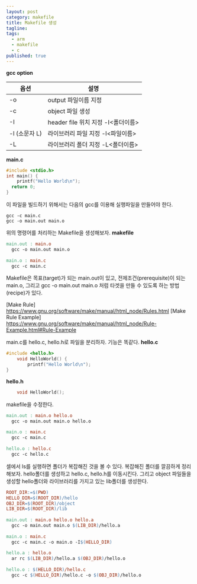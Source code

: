 ```yaml
---
layout: post
category: makefile
title: Makefile 생성
tagline: 
tags:
  - arm
  - makefile
  - c
published: true
---
```

**gcc option**

| 옵션          | 설명                               |
| ------------- | ---------------------------------- |
| -o            | output 파일이름 지정               |
| -c            | object 파일 생성                   |
| -I            | header file 위치 지정 -I<폴더이름> |
| -l (소문자 L) | 라이브러리 파일 지정  -l<파일이름> |
| -L            | 라이브러리 폴더 지정 -L<폴더이름>  |

**main.c**
~~~c
#include <stdio.h>
int main() {
    printf("Hello World\n");
  return 0;
}
~~~

이 파일을 빌드하기 위해서는 다음의 gcc를 이용해 실행파일을 만들어야 한다.
~~~terminal
gcc -c main.c
gcc -o main.out main.o
~~~

위의 명령어를 처리하는 Makefile을 생성해보자.
**makefile**
~~~makefile
main.out : main.o
  gcc -o main.out main.o
   
main.o : main.c
  gcc -c main.c
~~~

Makefile은 목표(target)가 되는 main.out이 있고, 전제조건(prerequisite)이 되는 main.o, 그리고 gcc -o main.out main.o 처럼 타겟을 만들 수 있도록 하는 방법(recipe)가 있다.

[Make Rule] https://www.gnu.org/software/make/manual/html_node/Rules.html
[Make Rule Example] https://www.gnu.org/software/make/manual/html_node/Rule-Example.html#Rule-Example

main.c를 hello.c, hello.h로 파일을 분리하자. 기능은 똑같다.
**hello.c**
~~~c
#include <hello.h>
    void HelloWorld() {
        printf("Hello World\n");
}
~~~

**hello.h**

~~~c
    void HelloWorld();
~~~

makefile을 수정한다.
~~~makefile
main.out : main.o hello.o
  gcc -o main.out main.o hello.o
 
main.o : main.c
  gcc -c main.c
 
hello.o : hello.c
  gcc -c hello.c
~~~

셀에서 ls를 실행하면 폴더가 복잡해진 것을 볼 수 있다. 복잡해진 폴더를  깔끔하게 정리해보자.
hello폴더를 생성하고 hello.c, hello.h를 이동시킨다.
그리고 object 파일들을 생성할 hello폴더와 라이브러리를 가지고 있는 lib폴더를 생성한다. 

~~~makefile
ROOT_DIR:=$(PWD)
HELLO_DIR=$(ROOT_DIR)/hello
OBJ_DIR=$(ROOT_DIR)/object
LIB_DIR=$(ROOT_DIR)/lib
 
main.out : main.o hello.o hello.a
  gcc -o main.out main.o $(LIB_DIR)/hello.a
 
main.o : main.c
  gcc -c main.c -o main.o -I$(HELLO_DIR)
   
hello.a : hello.o
  ar rc $(LIB_DIR)/hello.a $(OBJ_DIR)/hello.o
   
hello.o : $(HELLO_DIR)/hello.c
  gcc -c $(HELLO_DIR)/hello.c -o $(OBJ_DIR)/hello.o
~~~






